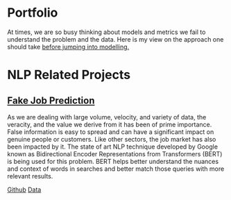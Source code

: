 # Portfolio

At times, we are so busy thinking about models and metrics we fail to understand the problem and the data.
Here is my view on the approach one should take [before jumping into modelling.](https://medium.com/@sandeeptimilsina/before-you-jump-into-modelling-2ca5b727dac2)

# NLP Related Projects
## [Fake Job Prediction](https://github.com/stimils2/Fake-Job-Prediction-Using-BERT)
As we are dealing with large volume, velocity, and variety of data, the veracity, and the value we derive from it has been of prime importance. False information is easy to spread and can have a significant impact on genuine people or customers. Like other sectors, the job market has also been impacted by it. The state of art NLP technique developed by Google known as Bidirectional Encoder Representations from Transformers (BERT) is being used for this problem. BERT helps better understand the nuances and context of words in searches and better match those queries with more relevant results.

[Github](https://github.com/stimils2/Fake-Job-Prediction-Using-BERT/blob/master/fake%20job%20prediction.ipynb) [Data](http://emscad.samos.aegean.gr/)
